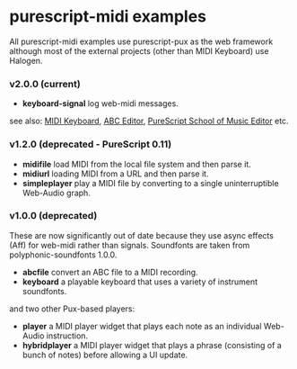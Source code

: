 purescript-midi examples
========================

All purescript-midi examples use purescript-pux as the web framework although most of the external projects (other than MIDI Keyboard) use Halogen. 

### v2.0.0 (current)

* __keyboard-signal__ log web-midi messages.

see also: 
 [MIDI Keyboard](https://github.com/newlandsvalley/purescript-midi-keyboard),
 [ABC Editor](https://github.com/newlandsvalley/purescript-abc-editor),
 [PureScript School of Music Editor](https://github.com/newlandsvalley/purescript-school-of-music/tree/master/editor) etc.

### v1.2.0 (deprecated - PureScript 0.11)

* __midifile__ load MIDI from the local file system and then parse it.
* __midiurl__ loading MIDI from a URL and then parse it.
* __simpleplayer__ play a MIDI file by converting to a single uninterruptible Web-Audio graph.

### v1.0.0 (deprecated) 

These are now significantly out of date because they use async effects (Aff) for web-midi rather than signals. Soundfonts are taken from polyphonic-soundfonts 1.0.0.

* __abcfile__ convert an ABC file to a MIDI recording.
* __keyboard__  a playable keyboard that uses a variety of instrument soundfonts.

and two other Pux-based players:

* __player__ a MIDI player widget that plays each note as an individual Web-Audio instruction.
* __hybridplayer__ a MIDI player widget that plays a phrase (consisting of a bunch of notes) before allowing a UI update.

